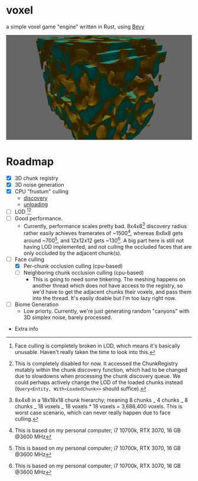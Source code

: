 # voxel

a simple voxel game "engine" written in Rust, using
[Bevy](https://bevyengine.org/)

![screenshot](https://github.com/therealnv6/voxel/blob/main/.assets/screenshot1.png)

# Roadmap

- [x] 3D chunk registry
- [x] 3D noise generation
- [x] CPU "frustum" culling
  - [discovery](https://github.com/therealnv6/voxel/blob/4d066d7b06bb6bd9b358d3f9c97532305b74026e/src/chunk/events/discovery.rs#L61)
  - [unloading](https://github.com/therealnv6/voxel/blob/7bb1704d12a0f1bf77acc6bdcc87e483758c5a0e/src/chunk/discovery.rs#L75)
- [ ] LOD [^3][^4]
- [ ] Good performance.
  - Currently, performance scales pretty bad. 8x4x8[^2] discovery radius rather
    easily achieves framerates of ~1500[^1], whereas 8x8x8 gets around ~700[^1],
    and 12x12x12 gets ~130[^1]. A big part here is still not having LOD
    implemented, and not culling the occluded faces that are only occluded by
    the adjacent chunk(s).
- [ ] Face culling
  - [x] Per-chunk occlusion culling (cpu-based)
  - [ ] Neighboring chunk occlusion culling (cpu-based)
    - This is going to need some tinkering. The meshing happens on another
      thread which does not have access to the registry, so we'd have to get the
      adjacent chunks their voxels, and pass them into the thread. It's easily
      doable but I'm too lazy right now.
- [ ] Biome Generation
  - Low priorty. Currently, we're just generating random "canyons" with 3D
    simplex noise, barely processed.

* Extra info

[^1]:
    This is based on my personal computer; i7 10700k, RTX 3070, 16 GB @3600
    MHz

[^2]:
    8x4x8 in a 18x18x18 chunk hierarchy; meaning 8 chunks _ 4 chunks _ 8
    chunks _ 18 voxels _ 18 voxels \* 18 voxels = 3,686,400 voxels. This is worst case
    scenario, which can never really happen due to face culling.

[^3]:
    Face culling is completely broken in LOD, which means it's basically
    unusable. Haven't really taken the time to look into this.

[^4]:
    This is completely disabled for now. It accessed the ChunkRegistry mutably
    within the chunk discovery function, which had to be changed due to slowdowns
    when processing the chunk discovery queue. We could perhaps actively change the
    LOD of the loaded chunks instead (`Query<Entity, With<LoadedChunk>>` should
    suffice).
